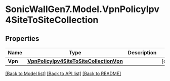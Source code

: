 # SonicWallGen7.Model.VpnPolicyIpv4SiteToSiteCollection

## Properties

Name | Type | Description | Notes
------------ | ------------- | ------------- | -------------
**Vpn** | [**VpnPolicyIpv4SiteToSiteCollectionVpn**](VpnPolicyIpv4SiteToSiteCollectionVpn.md) |  | [optional] 

[[Back to Model list]](../README.md#documentation-for-models) [[Back to API list]](../README.md#documentation-for-api-endpoints) [[Back to README]](../README.md)

